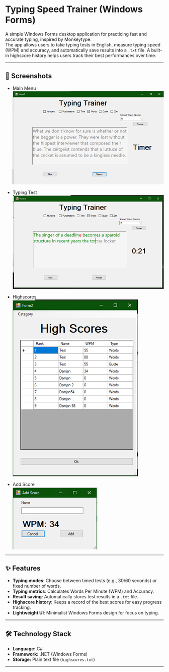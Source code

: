 # Typing Speed Trainer (Windows Forms)

A simple Windows Forms desktop application for practicing fast and accurate typing, inspired by Monkeytype.  
The app allows users to take typing tests in English, measure typing speed (WPM) and accuracy, and automatically save results into a `.txt` file. A built-in highscore history helps users track their best performances over time.

---

## 📸 Screenshots
<!-- Add your screenshots here -->
- Main Menu  
  ![Main Menu](MainPage.PNG)

- Typing Test  
  ![Typing Test](Typing.PNG)

- Highscores  
  ![Highscores](HighScores.PNG)
  
- Add Score    
  ![Add Score](Add_Score.PNG)

---

## ✨ Features
- **Typing modes**: Choose between timed tests (e.g., 30/60 seconds) or fixed number of words.
- **Typing metrics**: Calculates Words Per Minute (WPM) and Accuracy.
- **Result saving**: Automatically stores test results in a `.txt` file.
- **Highscore history**: Keeps a record of the best scores for easy progress tracking.
- **Lightweight UI**: Minimalist Windows Forms design for focus on typing.

---

## 🛠️ Technology Stack
- **Language:** C#
- **Framework:** .NET (Windows Forms)
- **Storage:** Plain text file (`highscores.txt`)

---
